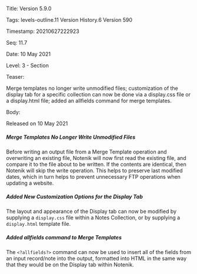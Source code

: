 Title:  Version 5.9.0

Tags:   levels-outline.11 Version History.6 Version 590

Timestamp: 20210627222923

Seq:    11.7

Date:   10 May 2021

Level:  3 - Section

Teaser: 

Merge templates no longer write unmodified files; customization of the display tab for a specific collection can now be done via a display.css file or a display.html file; added an allfields command for merge templates.


Body: 

Released on 10 May 2021
 
##### Merge Templates No Longer Write Unmodified Files

Before writing an output file from a Merge Template operation and overwriting an existing file, Notenik will now first read the existing file, and compare it to the file about to be written. If the contents are identical, then Notenik will skip the write operation. This helps to preserve last modified dates, which in turn helps to prevent unnecessary FTP operations when updating a website. 

 
##### Added New Customization Options for the Display Tab

The layout and appearance of the Display tab can now be modified by supplying a `display.css` file within a Notes Collection, or by supplying a `display.html` template file. 

 
##### Added allfields command to Merge Templates

The `<?allfields?>` command can now be used to insert all of the fields from an input record/note into the output, formatted into HTML in the same way that they would be on the Display tab within Notenik.
